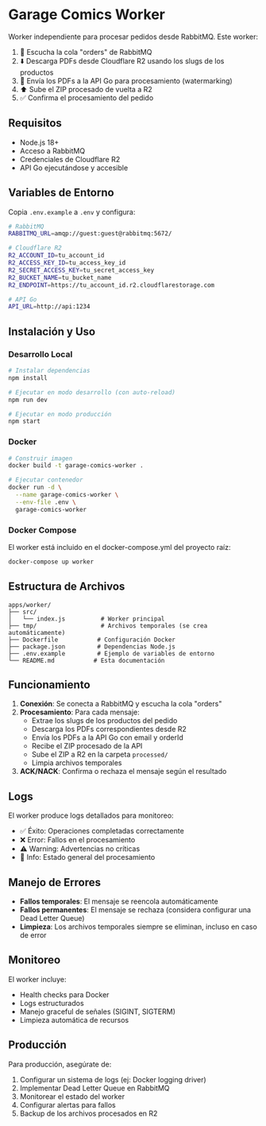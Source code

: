 # Garage Comics Worker

Worker independiente para procesar pedidos desde RabbitMQ. Este worker:

1. 🎯 Escucha la cola "orders" de RabbitMQ
2. ⬇️ Descarga PDFs desde Cloudflare R2 usando los slugs de los productos
3. 🔄 Envía los PDFs a la API Go para procesamiento (watermarking)
4. ⬆️ Sube el ZIP procesado de vuelta a R2
5. ✅ Confirma el procesamiento del pedido

## Requisitos

- Node.js 18+
- Acceso a RabbitMQ
- Credenciales de Cloudflare R2
- API Go ejecutándose y accesible

## Variables de Entorno

Copia `.env.example` a `.env` y configura:

```bash
# RabbitMQ
RABBITMQ_URL=amqp://guest:guest@rabbitmq:5672/

# Cloudflare R2
R2_ACCOUNT_ID=tu_account_id
R2_ACCESS_KEY_ID=tu_access_key_id  
R2_SECRET_ACCESS_KEY=tu_secret_access_key
R2_BUCKET_NAME=tu_bucket_name
R2_ENDPOINT=https://tu_account_id.r2.cloudflarestorage.com

# API Go
API_URL=http://api:1234
```

## Instalación y Uso

### Desarrollo Local

```bash
# Instalar dependencias
npm install

# Ejecutar en modo desarrollo (con auto-reload)
npm run dev

# Ejecutar en modo producción
npm start
```

### Docker

```bash
# Construir imagen
docker build -t garage-comics-worker .

# Ejecutar contenedor
docker run -d \
  --name garage-comics-worker \
  --env-file .env \
  garage-comics-worker
```

### Docker Compose

El worker está incluido en el docker-compose.yml del proyecto raíz:

```bash
docker-compose up worker
```

## Estructura de Archivos

```
apps/worker/
├── src/
│   └── index.js          # Worker principal
├── tmp/                  # Archivos temporales (se crea automáticamente)
├── Dockerfile           # Configuración Docker
├── package.json         # Dependencias Node.js
├── .env.example         # Ejemplo de variables de entorno
└── README.md           # Esta documentación
```

## Funcionamiento

1. **Conexión**: Se conecta a RabbitMQ y escucha la cola "orders"
2. **Procesamiento**: Para cada mensaje:
   - Extrae los slugs de los productos del pedido
   - Descarga los PDFs correspondientes desde R2
   - Envía los PDFs a la API Go con email y orderId
   - Recibe el ZIP procesado de la API
   - Sube el ZIP a R2 en la carpeta `processed/`
   - Limpia archivos temporales
3. **ACK/NACK**: Confirma o rechaza el mensaje según el resultado

## Logs

El worker produce logs detallados para monitoreo:

- ✅ Éxito: Operaciones completadas correctamente
- ❌ Error: Fallos en el procesamiento
- ⚠️ Warning: Advertencias no críticas
- 🔄 Info: Estado general del procesamiento

## Manejo de Errores

- **Fallos temporales**: El mensaje se reencola automáticamente
- **Fallos permanentes**: El mensaje se rechaza (considera configurar una Dead Letter Queue)
- **Limpieza**: Los archivos temporales siempre se eliminan, incluso en caso de error

## Monitoreo

El worker incluye:

- Health checks para Docker
- Logs estructurados
- Manejo graceful de señales (SIGINT, SIGTERM)
- Limpieza automática de recursos

## Producción

Para producción, asegúrate de:

1. Configurar un sistema de logs (ej: Docker logging driver)
2. Implementar Dead Letter Queue en RabbitMQ
3. Monitorear el estado del worker
4. Configurar alertas para fallos
5. Backup de los archivos procesados en R2